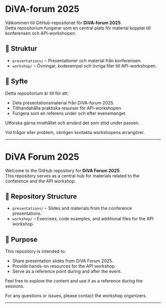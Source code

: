 # DiVA-forum 2025

Välkommen till GitHub-repositoriet för **DiVA-forum 2025**.  
Detta repositorium fungerar som en central plats för material kopplat till konferensen och API-workshopen.

## 📁 Struktur

- `presentations/` – Presentationer och material från konferensen.  
- `workshop/` – Övningar, kodexempel och övriga filer till API-workshopen.

## 📌 Syfte

Detta repositorium är till för att:

- Dela presentationsmaterial från DiVA-forum 2025.  
- Tillhandahålla praktiska resurser för API-workshopen.  
- Fungera som en referens under och efter evenemanget.

Utforska gärna innehållet och använd det som stöd under passen.

Vid frågor eller problem, vänligen kontakta workshopens arrangörer.

---

# DiVA Forum 2025

Welcome to the GitHub repository for **DiVA Forum 2025**.  
This repository serves as a central hub for materials related to the conference and the API workshop.

## 📁 Repository Structure

- `presentations/` – Slides and materials from the conference presentations.
- `workshop/` – Exercises, code examples, and additional files for the API workshop.

## 📌 Purpose

This repository is intended to:

- Share presentation slides from DiVA Forum 2025.
- Provide hands-on resources for the API workshop.
- Serve as a reference point during and after the event.

Feel free to explore the content and use it as a reference during the sessions.

For any questions or issues, please contact the workshop organizers.

---
